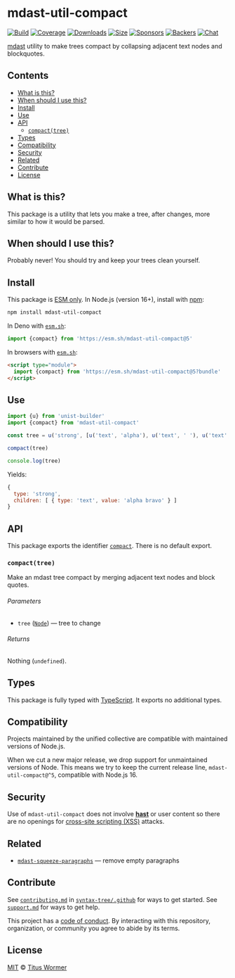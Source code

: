 # mdast-util-compact

[![Build][build-badge]][build]
[![Coverage][coverage-badge]][coverage]
[![Downloads][downloads-badge]][downloads]
[![Size][size-badge]][size]
[![Sponsors][sponsors-badge]][collective]
[![Backers][backers-badge]][collective]
[![Chat][chat-badge]][chat]

[mdast][] utility to make trees compact by collapsing adjacent text nodes and
blockquotes.

## Contents

*   [What is this?](#what-is-this)
*   [When should I use this?](#when-should-i-use-this)
*   [Install](#install)
*   [Use](#use)
*   [API](#api)
    *   [`compact(tree)`](#compacttree)
*   [Types](#types)
*   [Compatibility](#compatibility)
*   [Security](#security)
*   [Related](#related)
*   [Contribute](#contribute)
*   [License](#license)

## What is this?

This package is a utility that lets you make a tree, after changes, more similar
to how it would be parsed.

## When should I use this?

Probably never!
You should try and keep your trees clean yourself.

## Install

This package is [ESM only][esm].
In Node.js (version 16+), install with [npm][]:

```sh
npm install mdast-util-compact
```

In Deno with [`esm.sh`][esmsh]:

```js
import {compact} from 'https://esm.sh/mdast-util-compact@5'
```

In browsers with [`esm.sh`][esmsh]:

```html
<script type="module">
  import {compact} from 'https://esm.sh/mdast-util-compact@5?bundle'
</script>
```

## Use

```js
import {u} from 'unist-builder'
import {compact} from 'mdast-util-compact'

const tree = u('strong', [u('text', 'alpha'), u('text', ' '), u('text', 'bravo')])

compact(tree)

console.log(tree)
```

Yields:

```js
{
  type: 'strong',
  children: [ { type: 'text', value: 'alpha bravo' } ]
}
```

## API

This package exports the identifier [`compact`][api-compact].
There is no default export.

### `compact(tree)`

Make an mdast tree compact by merging adjacent text nodes and block quotes.

###### Parameters

*   `tree` ([`Node`][node])
    — tree to change

###### Returns

Nothing (`undefined`).

## Types

This package is fully typed with [TypeScript][].
It exports no additional types.

## Compatibility

Projects maintained by the unified collective are compatible with maintained
versions of Node.js.

When we cut a new major release, we drop support for unmaintained versions of
Node.
This means we try to keep the current release line, `mdast-util-compact@^5`,
compatible with Node.js 16.

## Security

Use of `mdast-util-compact` does not involve **[hast][]** or user content so
there are no openings for [cross-site scripting (XSS)][xss] attacks.

## Related

*   [`mdast-squeeze-paragraphs`](https://github.com/syntax-tree/mdast-squeeze-paragraphs)
    — remove empty paragraphs

## Contribute

See [`contributing.md`][contributing] in [`syntax-tree/.github`][health] for
ways to get started.
See [`support.md`][support] for ways to get help.

This project has a [code of conduct][coc].
By interacting with this repository, organization, or community you agree to
abide by its terms.

## License

[MIT][license] © [Titus Wormer][author]

<!-- Definitions -->

[build-badge]: https://github.com/syntax-tree/mdast-util-compact/workflows/main/badge.svg

[build]: https://github.com/syntax-tree/mdast-util-compact/actions

[coverage-badge]: https://img.shields.io/codecov/c/github/syntax-tree/mdast-util-compact.svg

[coverage]: https://codecov.io/github/syntax-tree/mdast-util-compact

[downloads-badge]: https://img.shields.io/npm/dm/mdast-util-compact.svg

[downloads]: https://www.npmjs.com/package/mdast-util-compact

[size-badge]: https://img.shields.io/badge/dynamic/json?label=minzipped%20size&query=$.size.compressedSize&url=https://deno.bundlejs.com/?q=mdast-util-compact

[size]: https://bundlejs.com/?q=mdast-util-compact

[sponsors-badge]: https://opencollective.com/unified/sponsors/badge.svg

[backers-badge]: https://opencollective.com/unified/backers/badge.svg

[collective]: https://opencollective.com/unified

[chat-badge]: https://img.shields.io/badge/chat-discussions-success.svg

[chat]: https://github.com/syntax-tree/unist/discussions

[npm]: https://docs.npmjs.com/cli/install

[esm]: https://gist.github.com/sindresorhus/a39789f98801d908bbc7ff3ecc99d99c

[esmsh]: https://esm.sh

[typescript]: https://www.typescriptlang.org

[license]: license

[author]: https://wooorm.com

[health]: https://github.com/syntax-tree/.github

[contributing]: https://github.com/syntax-tree/.github/blob/main/contributing.md

[support]: https://github.com/syntax-tree/.github/blob/main/support.md

[coc]: https://github.com/syntax-tree/.github/blob/main/code-of-conduct.md

[xss]: https://en.wikipedia.org/wiki/Cross-site_scripting

[mdast]: https://github.com/syntax-tree/mdast

[node]: https://github.com/syntax-tree/mdast#node

[hast]: https://github.com/syntax-tree/hast

[api-compact]: #compacttree
